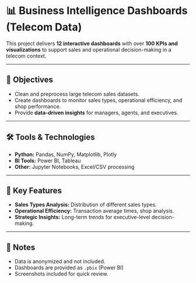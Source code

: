 # 📊 Business Intelligence Dashboards (Telecom Data)

This project delivers **12 interactive dashboards** with over **100 KPIs and visualizations** to support sales and operational decision-making in a telecom context.  

---

## 🔬 Objectives
- Clean and preprocess large telecom sales datasets.  
- Create dashboards to monitor sales types, operational efficiency, and shop performance.  
- Provide **data-driven insights** for managers, agents, and executives.  

---

## 🛠️ Tools & Technologies
- **Python:** Pandas, NumPy, Matplotlib, Plotly  
- **BI Tools:** Power BI, Tableau  
- **Other:** Jupyter Notebooks, Excel/CSV processing  

---

## 🚀 Key Features
- **Sales Types Analysis:** Distribution of different sales types.  
- **Operational Efficiency:** Transaction average times, shop analysis.  
- **Strategic Insights:** Long-term trends for executive-level decision-making.  

---

## 📌 Notes
- Data is anonymized and not included.  
- Dashboards are provided as `.pbix` (Power BI) 
- Screenshots included for quick review.  
